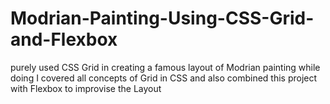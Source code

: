 # Modrian-Painting-Using-CSS-Grid-and-Flexbox
purely used CSS Grid in creating a famous layout of Modrian painting while doing I covered all concepts of Grid in CSS and also combined this project with Flexbox to improvise the Layout
